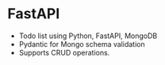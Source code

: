 # FastAPI
- Todo list using Python, FastAPI, MongoDB
- Pydantic for Mongo schema validation
- Supports CRUD operations.
